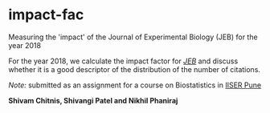 # impact-fac

Measuring the 'impact' of the Journal of Experimental Biology (JEB) for the year 2018

For the year 2018, we calculate the impact factor for [_JEB_](https://www.google.com/search?client=safari&rls=en&q=journal+of+experimental+biology&ie=UTF-8&oe=UTF-8) and discuss whether it is a good descriptor of the distribution of the number of citations.

_Note:_ submitted as an assignment for a course on Biostatistics in [IISER Pune](http://www.iiserpune.ac.in)

__Shivam Chitnis, Shivangi Patel and Nikhil Phaniraj__
